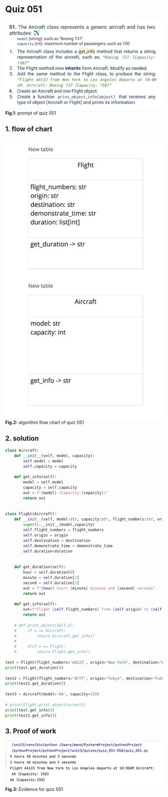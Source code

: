 # Quiz 051
![quiz_051.jpg](..%2F..%2Fassets%2Fprompt%2Fquiz_050-056%2Fquiz_051.jpg)
**Fig.1:** prompt of quiz 051

## 1. flow of chart
![quiz_diagram_051.jpg](..%2F..%2Fassets%2Fflowchart%2Fflowchart_051-056%2Fquiz_diagram_051.jpg)
**Fig.2:** algorithm flow chart of quiz 051

## 2. solution
```.py
class Aircraft:
    def __init__(self, model, capacity):
        self.model = model
        self.capacity = capacity

    def get_info(self):
        model = self.model
        capacity = self.capacity
        out = f"{model} (Capacity:{capacity})"
        return out


class Flight(Aircraft):
    def __init__(self, model:str, capacity:str, flight_numbers:str, origin:str, destination:str, demonstrate_time:str, duration=list[int]):
        super().__init__(model,capacity)
        self.flight_numbers = flight_numbers
        self.origin = origin
        self.destination = destination
        self.demonstrate_time = demonstrate_time
        self.duration=duration


    def get_duration(self):
        hour = self.duration[0]
        minute = self.duration[1]
        second = self.duration[2]
        out = f"{hour} hours {minute} minutes and {second} seconds"
        return out

    def get_info(self):
        out=f"Flight {self.flight_numbers} from {self.origin} to {self.destination} departs at {self.demonstrate_time} Aircraft: {self.model} (Capacity: {self.capacity})"
        return out

    # def print_object(self,x):
    #     if x == Aircraft:
    #         return Aircraft.get_info()
    #
    #     elif x == Flight:
    #         return Flight.get_info()

test = Flight(flight_numbers='AA123', origin="New York", destination="Los Angeles", demonstrate_time="10:00AM", duration=[5,30,3], model='AA', capacity=150)
print(test.get_duration())

test2 = Flight(flight_numbers='B777', origin="Tokyo", destination="Fukuoka", demonstrate_time="2:00PM", duration=[1,40,5],  model='AAA', capacity=150)
print(test2.get_duration())

test3 = Aircraft(model='AA', capacity=150)

# print(Flight.print_object(x=test))
print(test.get_info())
print(test3.get_info())
```

## 3. Proof of work
![evidence_051.png](..%2F..%2Fassets%2Fevidence%2Fevidence_051-056%2Fevidence_051.png)
**Fig.3:** Evidence for quiz 051